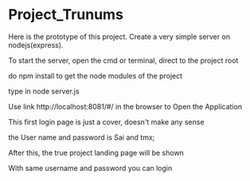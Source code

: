 # Project_Trunums

Here is the prototype of this project.
Create a very simple server on nodejs(express).

To start the server, open the cmd or terminal, direct to the project root

do npm install to get the node modules of the project

type in node server.js

Use link http://localhost:8081/#/ in the browser to Open the Application

This first login page is just a cover, doesn't make any sense 

the User name and password is Sai and tmx; 

After this, the true project landing page will be shown

With same username and password you can login





